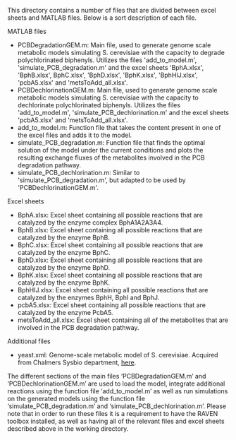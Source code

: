 This directory contains a number of files that are divided between excel sheets and MATLAB files. Below is a sort description of each file.

MATLAB files
- PCBDegradationGEM.m: Main file, used to generate genome scale metabolic models simulating S. cerevisiae with the capacity to degrade polychlorinated biphenyls. Utilizes the files 'add_to_model.m', 'simulate_PCB_degradation.m' and the excel sheets 'BphA.xlsx', 'BphB.xlsx', BphC.xlsx', 'BphD.xlsx', 'BphK.xlsx', 'BphHIJ.xlsx', 'pcbA5.xlsx' and 'metsToAdd_all.xlsx'.
- PCBDechlorinationGEM.m: Main file, used to generate genome scale metabolic models simulating S. cerevisiae with the capacity to dechlorinate polychlorinated biphenyls. Utilizes the files 'add_to_model.m', 'simulate_PCB_dechlorination.m' and the excel sheets 'pcbA5.xlsx' and 'metsToAdd_all.xlsx'.
- add_to_model.m: Function file that takes the content present in one of the excel files and adds it to the model.
- simulate_PCB_degradation.m: Function file that finds the optimal solution of the model under the current conditions and plots the resulting exchange fluxes of the metabolites involved in the PCB degradation pathway.
- simulate_PCB_dechlorination.m: Similar to 'simulate_PCB_degradation.m', but adapted to be used by 'PCBDechlorinationGEM.m'.

Excel sheets
- BphA.xlsx: Excel sheet containing all possible reactions that are catalyzed by the enzyme complex BphA1A2A3A4.
- BphB.xlsx: Excel sheet containing all possible reactions that are catalyzed by the enzyme BphB.
- BphC.xlsx: Excel sheet containing all possible reactions that are catalyzed by the enzyme BphC.
- BphD.xlsx: Excel sheet containing all possible reactions that are catalyzed by the enzyme BphD.
- BphK.xlsx: Excel sheet containing all possible reactions that are catalyzed by the enzyme BphK.
- BphHIJ.xlsx: Excel sheet containing all possible reactions that are catalyzed by the enzymes BphH, BphI and BphJ.
- pcbA5.xlsx: Excel sheet containing all possible reactions that are catalyzed by the enzyme PcbA5.
- metsToAdd_all.xlsx: Excel sheet containing all of the metabolites that are involved in the PCB degradation pathway.

Additional files
- yeast.xml: Genome-scale metabolic model of S. cerevisiae. Acquired from Chalmers Sysbio department, [here](https://github.com/SysBioChalmers/yeast-GEM). 

The different sections of the main files ‘PCBDegradationGEM.m’ and ‘PCBDechlorinationGEM.m’ are used to load the model, integrate additional reactions using the function file ‘add_to_model.m’ as well as run simulations on the generated models using the function file ‘simulate_PCB_degradation.m’ and ‘simulate_PCB_dechlorination.m’. Please note that in order to run these files it is a requirement to have the RAVEN toolbox installed, as well as having all of the relevant files and excel sheets described above in the working directory.
